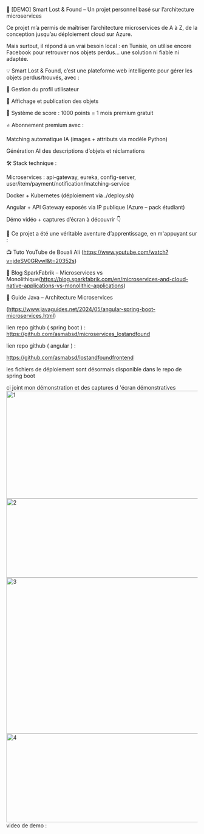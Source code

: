 🎥 [DEMO] Smart Lost & Found – Un projet personnel basé sur l’architecture microservices

Ce projet m’a permis de maîtriser l’architecture microservices de A à Z, de la conception jusqu’au déploiement cloud sur Azure.

 Mais surtout, il répond à un vrai besoin local : en Tunisie, on utilise encore Facebook pour retrouver nos objets perdus… une solution ni fiable ni adaptée.

💡 Smart Lost & Found, c’est une plateforme web intelligente pour gérer les objets perdus/trouvés, avec :

👤 Gestion du profil utilisateur

🧾 Affichage et publication des objets

🎯 Système de score : 1000 points = 1 mois premium gratuit

⭐️ Abonnement premium avec :

Matching automatique IA (images + attributs via modèle Python)

Génération AI des descriptions d’objets et réclamations

🛠️ Stack technique :

Microservices : api-gateway, eureka, config-server, user/item/payment/notification/matching-service

Docker + Kubernetes (déploiement via ./deploy.sh)

Angular + API Gateway exposés via IP publique (Azure – pack étudiant)

Démo vidéo + captures d’écran à découvrir 👇

🧠 Ce projet a été une véritable aventure d’apprentissage, en m'appuyant sur :

📺 Tuto YouTube de Bouali Ali (https://www.youtube.com/watch?v=jdeSV0GRvwI&t=20352s)

📖 Blog SparkFabrik – Microservices vs Monolithique(https://blog.sparkfabrik.com/en/microservices-and-cloud-native-applications-vs-monolithic-applications)

📘 Guide Java – Architecture Microservices


(https://www.javaguides.net/2024/05/angular-spring-boot-microservices.html)

lien repo github ( spring boot ) : https://github.com/asmabsd/microservices_lostandfound

lien repo github ( angular ) : 

https://github.com/asmabsd/lostandfoundfrontend

les fichiers de déploiement sont désormais disponible dans le repo de spring boot 

ci joint mon démonstration et des captures d 'écran démonstratives 
<img width="631" height="283" alt="1" src="https://github.com/user-attachments/assets/6cfe340c-8aae-40ef-a2ab-0bb8ea2dc2a7" />
<img width="629" height="208" alt="2" src="https://github.com/user-attachments/assets/c373e982-7958-40e8-9147-0083e94fc068" />
<img width="959" height="410" alt="3" src="https://github.com/user-attachments/assets/aee49485-f632-48fc-aa10-b07b2d05ab3f" />
<img width="806" height="233" alt="4" src="https://github.com/user-attachments/assets/a2eee51c-eeca-421b-a7b0-acb1d665b0a7" />
video de demo : 
